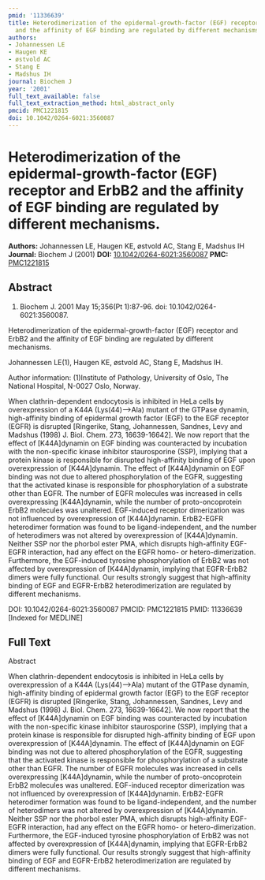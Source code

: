 ```yaml
---
pmid: '11336639'
title: Heterodimerization of the epidermal-growth-factor (EGF) receptor and ErbB2
  and the affinity of EGF binding are regulated by different mechanisms.
authors:
- Johannessen LE
- Haugen KE
- østvold AC
- Stang E
- Madshus IH
journal: Biochem J
year: '2001'
full_text_available: false
full_text_extraction_method: html_abstract_only
pmcid: PMC1221815
doi: 10.1042/0264-6021:3560087
---
```


# Heterodimerization of the epidermal-growth-factor (EGF) receptor and ErbB2 and the affinity of EGF binding are regulated by different mechanisms.
**Authors:** Johannessen LE, Haugen KE, østvold AC, Stang E, Madshus IH
**Journal:** Biochem J (2001)
**DOI:** [10.1042/0264-6021:3560087](https://doi.org/10.1042/0264-6021:3560087)
**PMC:** [PMC1221815](https://www.ncbi.nlm.nih.gov/pmc/articles/PMC1221815/)

## Abstract

1. Biochem J. 2001 May 15;356(Pt 1):87-96. doi: 10.1042/0264-6021:3560087.

Heterodimerization of the epidermal-growth-factor (EGF) receptor and ErbB2 and 
the affinity of EGF binding are regulated by different mechanisms.

Johannessen LE(1), Haugen KE, østvold AC, Stang E, Madshus IH.

Author information:
(1)Institute of Pathology, University of Oslo, The National Hospital, N-0027 
Oslo, Norway.

When clathrin-dependent endocytosis is inhibited in HeLa cells by overexpression 
of a K44A (Lys(44)-->Ala) mutant of the GTPase dynamin, high-affinity binding of 
epidermal growth factor (EGF) to the EGF receptor (EGFR) is disrupted 
[Ringerike, Stang, Johannessen, Sandnes, Levy and Madshus (1998) J. Biol. Chem. 
273, 16639-16642]. We now report that the effect of [K44A]dynamin on EGF binding 
was counteracted by incubation with the non-specific kinase inhibitor 
staurosporine (SSP), implying that a protein kinase is responsible for disrupted 
high-affinity binding of EGF upon overexpression of [K44A]dynamin. The effect of 
[K44A]dynamin on EGF binding was not due to altered phosphorylation of the EGFR, 
suggesting that the activated kinase is responsible for phosphorylation of a 
substrate other than EGFR. The number of EGFR molecules was increased in cells 
overexpressing [K44A]dynamin, while the number of proto-oncoprotein ErbB2 
molecules was unaltered. EGF-induced receptor dimerization was not influenced by 
overexpression of [K44A]dynamin. ErbB2-EGFR heterodimer formation was found to 
be ligand-independent, and the number of heterodimers was not altered by 
overexpression of [K44A]dynamin. Neither SSP nor the phorbol ester PMA, which 
disrupts high-affinity EGF-EGFR interaction, had any effect on the EGFR homo- or 
hetero-dimerization. Furthermore, the EGF-induced tyrosine phosphorylation of 
ErbB2 was not affected by overexpression of [K44A]dynamin, implying that 
EGFR-ErbB2 dimers were fully functional. Our results strongly suggest that 
high-affinity binding of EGF and EGFR-ErbB2 heterodimerization are regulated by 
different mechanisms.

DOI: 10.1042/0264-6021:3560087
PMCID: PMC1221815
PMID: 11336639 [Indexed for MEDLINE]

## Full Text

Abstract

When clathrin-dependent endocytosis is inhibited in HeLa cells by overexpression of a K44A (Lys(44)-->Ala) mutant of the GTPase dynamin, high-affinity binding of epidermal growth factor (EGF) to the EGF receptor (EGFR) is disrupted [Ringerike, Stang, Johannessen, Sandnes, Levy and Madshus (1998) J. Biol. Chem. 273, 16639-16642]. We now report that the effect of [K44A]dynamin on EGF binding was counteracted by incubation with the non-specific kinase inhibitor staurosporine (SSP), implying that a protein kinase is responsible for disrupted high-affinity binding of EGF upon overexpression of [K44A]dynamin. The effect of [K44A]dynamin on EGF binding was not due to altered phosphorylation of the EGFR, suggesting that the activated kinase is responsible for phosphorylation of a substrate other than EGFR. The number of EGFR molecules was increased in cells overexpressing [K44A]dynamin, while the number of proto-oncoprotein ErbB2 molecules was unaltered. EGF-induced receptor dimerization was not influenced by overexpression of [K44A]dynamin. ErbB2-EGFR heterodimer formation was found to be ligand-independent, and the number of heterodimers was not altered by overexpression of [K44A]dynamin. Neither SSP nor the phorbol ester PMA, which disrupts high-affinity EGF-EGFR interaction, had any effect on the EGFR homo- or hetero-dimerization. Furthermore, the EGF-induced tyrosine phosphorylation of ErbB2 was not affected by overexpression of [K44A]dynamin, implying that EGFR-ErbB2 dimers were fully functional. Our results strongly suggest that high-affinity binding of EGF and EGFR-ErbB2 heterodimerization are regulated by different mechanisms.
